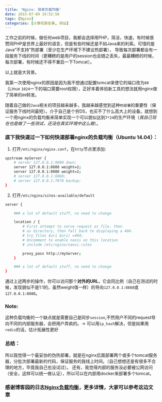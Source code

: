 ```yaml
---
title: 'Nginx: 简单负载均衡'
date: 2015-07-09 19:52:58
tags: [Nginx]
categories: [计算机那些事, 网站]
---
```

工作之前的时候，做任何web项目，我都会选择用PHP，简洁，快速，有时候很赞同PHP是世界上最好的语言，但是有些时候还是不如Java来的利索。可惜的是Java“不支持”热部署（至少在生产环境下不建议热部署），
导致每次部署都会有一段服务下线的时间（更糟糕的是用户的session也会随之丢失，最最糟糕的时候，每次部署，有时候还不得不重启一下Tomcat）。
<!-- more -->
以上就是大背景。

我第一次使用nginx的原因是因为我不想通过配置tomcat来使它的端口改为`80`（Linux `1024`一下的端口需要root权限），正好本着体验新工具的想法就用nginx做了简单的`80`转发。

随着自己做的`Java`相关的项目越来越多，我越来越感觉到这种`热部署`的重要性（保证服务下线时间最短）。介于自己是个穷DS，也买不了什么高大上的设备。就想到一个用nginx的负载均衡来简单实现一个可以貌似达到`7*24`的生产环境（*我自己现在也是做了一些测试，还没在真实环境中这么做*）。

### 底下我快速过一下如何快速部署nginx的负载均衡（Ubuntu 14.04）：
1. 打开`/etc/nginx/nginx.conf`，在`http`节点里添加:

```bash
upstream myServer {
    # server 127.0.0.1:9090 down;
    server 127.0.0.1:8888 weight=2;
    server 127.0.0.1:8080 weight=2;
    # server 127.0.0.1:6060;
    # server 127.0.0.1:7070 backup;
}
```

2. 打开`/etc/nginx/sites-available/default`

```bash
server {

    ### a lot of default stuff, no need to change

    location / {
        # First attempt to serve request as file, then
        # as directory, then fall back to displaying a 404.
        # try_files $uri $uri/ =404;
        # Uncomment to enable naxsi on this location
        # include /etc/nginx/naxsi.rules

        proxy_pass http://myServer;
    }

    ### a lot of default stuff, no need to change
}
```

通过上述两步的操作，你可以访问那个**对外的URL**，它会同比例（自己在测试的时候，发现貌似不是1:1的，虽然weight值一样）的导向`127.0.0.1:8888`或`127.0.0.1:8080`。

### Note:
这种负载均衡的一个缺点就是需要自己是同步`session`,不然用户不同的request导向不同的内部服务器，会把用户弄疯的。-> 可以用`ip_hash`解决，但是如果用`redis`的话，估计拓展性更好

### 总结：
所以我觉得一个最妥协的伪热部署，就是在nginx后面部署两个或多个tomcat服务器，分批次部署最新的代码，保证服务的我线上时间。（自己想想还是有很多不合理的地方，毕竟我自己也没试过）。
还有，我觉得内部的服务没必要被公网访问（安全，这样可以统一做认证），所以可以在内部用docker来部署多个tomcat。

### 感谢博客园的日志[Nginx负载均衡](http://www.cnblogs.com/xiaogangqq123/archive/2011/03/04/1971002.html)，更多详情，大家可以参考这边文章
